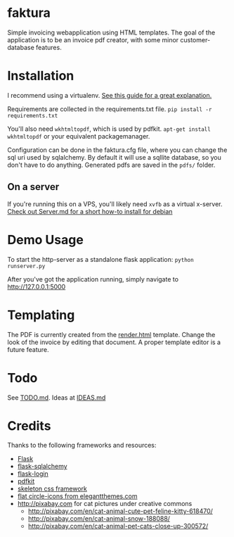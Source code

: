 # faktura
Simple invoicing webapplication using HTML templates. The goal of the application is to be an invoice pdf creator,
with some minor customer-database features.

# Installation
I recommend using a virtualenv. [See this guide for a great explanation.](http://docs.python-guide.org/en/latest/dev/virtualenvs/)

Requirements are collected in the requirements.txt file.
` pip install -r requirements.txt `

You'll also need `wkhtmltopdf`, which is used by pdfkit.
`apt-get install wkhtmltopdf` or your equivalent packagemanager.

Configuration can be done in the faktura.cfg file, where you can change the sql uri used by sqlalchemy. By default it will use a sqllite database, so you don't have to do anything. Generated pdfs are saved in the `pdfs/` folder.

## On a server
If you're running this on a VPS, you'll likely need `xvfb` as a virtual x-server.
[Check out Server.md for a short how-to install for debian](Server.md)

# Demo Usage
To start the http-server as a standalone flask application:
`python runserver.py`

After you've got the application running, simply navigate to http://127.0.0.1:5000


# Templating
The PDF is currently created from the [render.html](faktura/static/templates/render.html) template.
Change the look of the invoice by editing that document. A proper template editor is a future feature.

# Todo
See [TODO.md](TODO.md). Ideas at [IDEAS.md](IDEAS.md)

# Credits
Thanks to the following frameworks and resources:
* [Flask](http://flask.pocoo.org/)
* [flask-sqlalchemy](http://flask-sqlalchemy.pocoo.org/)
* [flask-login](https://flask-login.readthedocs.org/en/latest/)
* [pdfkit](https://pypi.python.org/pypi/pdfkit)
* [skeleton css framework](http://getskeleton.com)
* [flat circle-icons from elegantthemes.com](http://www.elegantthemes.com/blog/freebie-of-the-week/beautiful-flat-icons-for-free)
* http://pixabay.com for cat pictures under creative commons
  - http://pixabay.com/en/cat-animal-cute-pet-feline-kitty-618470/
  - http://pixabay.com/en/cat-animal-snow-188088/
  - http://pixabay.com/en/cat-animal-pet-cats-close-up-300572/
